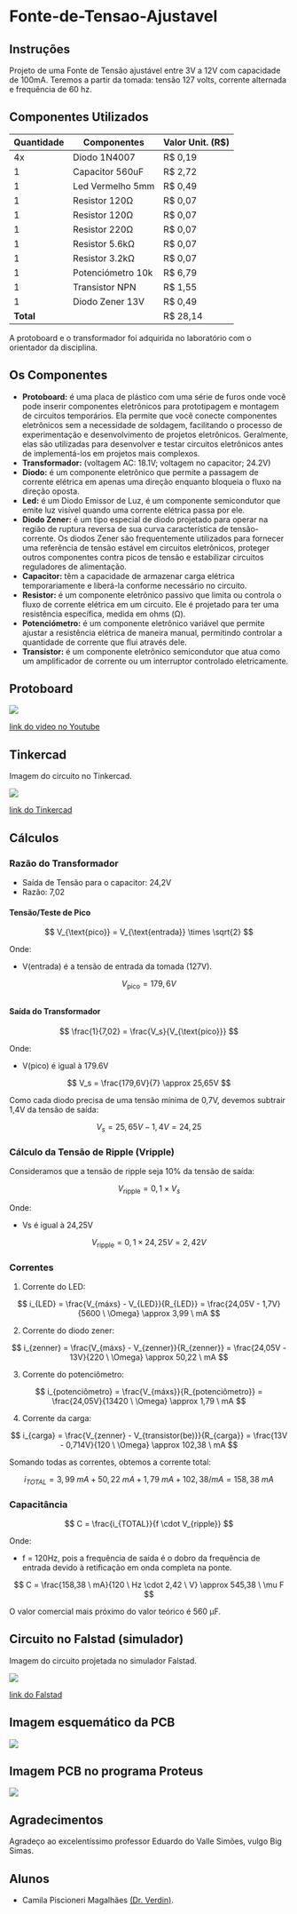 # Fonte-de-Tensao-Ajustavel

## Instruções

Projeto de uma Fonte de Tensão ajustável entre 3V a 12V com capacidade de 100mA. Teremos a partir da tomada: tensão 127 volts, corrente alternada e frequência de 60 hz.

## Componentes Utilizados

| Quantidade | Componentes        | Valor Unit. (R$) |
|------------|--------------------|------------------|
| 4x         | Diodo 1N4007       |      R$ 0,19     |
| 1          | Capacitor 560uF    |      R$ 2,72     |
| 1          | Led Vermelho 5mm   |      R$ 0,49     |
| 1          | Resistor 120Ω      |      R$ 0,07     |
| 1          | Resistor 120Ω      |      R$ 0,07     |
| 1          | Resistor 220Ω      |      R$ 0,07     |
| 1          | Resistor 5.6kΩ     |      R$ 0,07     |
| 1          | Resistor 3.2kΩ     |      R$ 0,07     |
| 1          | Potenciómetro 10k  |      R$ 6,79     |
| 1          | Transistor NPN     |      R$ 1,55     |
| 1          | Diodo Zener 13V    |      R$ 0,49     |
| **Total**  |                    |      R$ 28,14    |

A protoboard e o transformador foi adquirida no laboratório com o orientador da disciplina.

## Os Componentes

* **Protoboard:** é uma placa de plástico com uma série de furos onde você pode inserir componentes eletrônicos para prototipagem e montagem de circuitos temporários. Ela permite que você conecte componentes eletrônicos sem a necessidade de soldagem, facilitando o processo de experimentação e desenvolvimento de projetos eletrônicos. Geralmente, elas são utilizadas para desenvolver e testar circuitos eletrônicos antes de implementá-los em projetos mais complexos.
* **Transformador:** (voltagem AC: 18.1V; voltagem no capacitor; 24.2V)
* **Diodo:** é um componente eletrônico que permite a passagem de corrente elétrica em apenas uma direção enquanto bloqueia o fluxo na direção oposta.
* **Led:** é um Diodo Emissor de Luz, é um componente semicondutor que emite luz visível quando uma corrente elétrica passa por ele.
* **Diodo Zener:** é um tipo especial de diodo projetado para operar na região de ruptura reversa de sua curva característica de tensão-corrente. Os diodos Zener são frequentemente utilizados para fornecer uma referência de tensão estável em circuitos eletrônicos, proteger outros componentes contra picos de tensão e estabilizar circuitos reguladores de alimentação.
* **Capacitor:** têm a capacidade de armazenar carga elétrica temporariamente e liberá-la conforme necessário no circuito.
* **Resistor:** é um componente eletrônico passivo que limita ou controla o fluxo de corrente elétrica em um circuito. Ele é projetado para ter uma resistência específica, medida em ohms (Ω).
* **Potenciómetro:** é um componente eletrônico variável que permite ajustar a resistência elétrica de maneira manual, permitindo controlar a quantidade de corrente que flui através dele.
* **Transistor:** é um componente eletrônico semicondutor que atua como um amplificador de corrente ou um interruptor controlado eletricamente.

## Protoboard
<img src="./imagens/img_protoboard.jpeg">

[link do video no Youtube]()

## Tinkercad

Imagem do circuito no Tinkercad.

<img src="./imagens/Tinkercad.png">

[link do Tinkercad](https://www.tinkercad.com/things/4MVjNDNJ2Dz-fonte-de-tensao-ajustavel)

## Cálculos
### Razão do Transformador
- Saída de Tensão para o capacitor: 24,2V
- Razão: 7,02

#### Tensão/Teste de Pico

$$ V_{\text{pico}} = V_{\text{entrada}} \times \sqrt{2} $$

Onde:
- V(entrada) é a tensão de entrada da tomada (127V).

$$ V_{\text{pico}} = 179,6V $$
##
#### Saída do Transformador

$$ \frac{1}{7,02} = \frac{V_s}{V_{\text{pico}}} $$

Onde:
- V(pico) é igual à 179.6V

$$ V_s = \frac{179,6V}{7} \approx 25,65V $$

Como cada diodo precisa de uma tensão mínima de 0,7V, devemos subtrair 1,4V da tensão de saída:

$$ V_s = 25,65V - 1,4V = 24,25 $$

### Cálculo da Tensão de Ripple (Vripple)
Consideramos que a tensão de ripple seja 10% da tensão de saída:

$$ V_{\text{ripple}} = 0,1 \times V_s $$

Onde:
- Vs é igual à 24,25V

$$ V_{\text{ripple}} = 0,1 \times 24,25V = 2,42V $$

### Correntes

1. Corrente do LED:

$$ i_{LED} = \frac{V_{máxs} - V_{LED}}{R_{LED}} = \frac{24,05V - 1,7V}{5600 \ \Omega} \approx 3,99 \ mA $$

2. Corrente do diodo zener:

$$ i_{zenner} = \frac{V_{máxs} - V_{zenner}}{R_{zenner}} = \frac{24,05V - 13V}{220 \ \Omega} \approx 50,22 \ mA $$

3. Corrente do potenciômetro:

$$ i_{potenciômetro} = \frac{V_{máxs}}{R_{potenciômetro}} = \frac{24,05V}{13420 \ \Omega} \approx 1,79 \ mA $$

4. Corrente da carga:

$$ i_{carga} = \frac{V_{zenner} - V_{transistor(be)}}{R_{carga}} = \frac{13V - 0,714V}{120 \ \Omega} \approx 102,38 \ mA $$

Somando todas as correntes, obtemos a corrente total:

$$ i_{TOTAL} = 3,99 \ mA + 50,22 \ mA + 1,79 \ mA + 102,38 / mA = 158,38 \ mA $$

### Capacitância

$$ C = \frac{i_{TOTAL}}{f \cdot V_{ripple}} $$

Onde:
- f = 120Hz, pois a frequência de saída é o dobro da frequência de entrada devido à retificação em onda completa na ponte.

$$ C = \frac{158,38 \ mA}{120 \ Hz \cdot 2,42 \ V} \approx 545,38 \ \mu F $$

O valor comercial mais próximo do valor teórico é 560 µF.

## Circuito no Falstad (simulador)

Imagem do circuito projetada no simulador Falstad.

<img src="./imagens/img_falstad.png">

[link do Falstad](https://tinyurl.com/2dc3e5lk)

## Imagem esquemático da PCB
<img src="./imagens/esquematico.png">

## Imagem PCB no programa Proteus
<img src="./imagens/Proteus.png">

## Agradecimentos
Agradeço ao excelentíssimo professor Eduardo do Valle Simões, vulgo Big Simas.

## Alunos
- Camila Piscioneri Magalhães [(Dr. Verdin)](https://github.com/Dr-Verdin).
